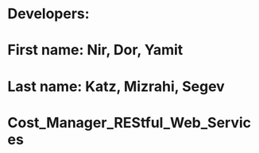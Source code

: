﻿# Developers:

# First name: Nir, Dor, Yamit

# Last name: Katz, Mizrahi, Segev


# Cost_Manager_REStful_Web_Services
